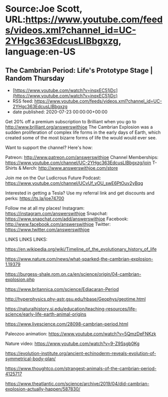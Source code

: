# Source:Joe Scott, URL:https://www.youtube.com/feeds/videos.xml?channel_id=UC-2YHgc363EdcusLIBbgxzg, language:en-US

## The Cambrian Period: Life's Prototype Stage | Random Thursday
 - [https://www.youtube.com/watch?v=inqxEC51jDc](https://www.youtube.com/watch?v=inqxEC51jDc)
 - RSS feed: https://www.youtube.com/feeds/videos.xml?channel_id=UC-2YHgc363EdcusLIBbgxzg
 - date published: 2020-07-23 00:00:00+00:00

Get 20% off a premium subscription to Brilliant when you go to http://www.brilliant.org/answerswithjoe
The Cambrian Explosion was a sudden proliferation of complex life forms in the early days of Earth, which created some of the most bizarre forms of life the would would ever see.

Want to support the channel? Here's how:

Patreon: http://www.patreon.com/answerswithjoe
Channel Memberships: https://www.youtube.com/channel/UC-2YHgc363EdcusLIBbgxzg/join
T-Shirts & Merch: http://www.answerswithjoe.com/store

Join me on the Our Ludicrous Future Podcast:
https://www.youtube.com/channel/UCvUf_yOU_swE6PtOuv2yBqg

Interested in getting a Tesla? Use my referral link and get discounts and perks:
https://ts.la/joe74700

Follow me at all my places!
Instagram: https://instagram.com/answerswithjoe
Snapchat: https://www.snapchat.com/add/answerswithjoe
Facebook: http://www.facebook.com/answerswithjoe
Twitter: https://www.twitter.com/answerswithjoe

LINKS LINKS LINKS:

https://en.wikipedia.org/wiki/Timeline_of_the_evolutionary_history_of_life

https://www.nature.com/news/what-sparked-the-cambrian-explosion-1.19379

https://burgess-shale.rom.on.ca/en/science/origin/04-cambrian-explosion.php

https://www.britannica.com/science/Ediacaran-Period

http://hyperphysics.phy-astr.gsu.edu/hbase/Geophys/geotime.html

https://naturalhistory.si.edu/education/teaching-resources/life-science/early-life-earth-animal-origins

https://www.livescience.com/28098-cambrian-period.html

Paleozoo animation: https://www.youtube.com/watch?v=5QmzDeFNKzk

Nature video: https://www.youtube.com/watch?v=9-Z9Ssgb0Kg

https://evolution-institute.org/ancient-echinoderm-reveals-evolution-of-symmetrical-body-plan/

https://www.thoughtco.com/strangest-animals-of-the-cambrian-period-4125717

https://www.theatlantic.com/science/archive/2019/04/did-cambrian-explosion-actually-happen/587830/

